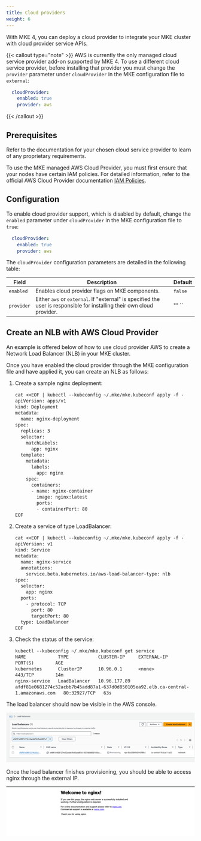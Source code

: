 ```yaml
---
title: Cloud providers
weight: 6
---
```


With MKE 4, you can deploy a cloud provider to integrate your MKE cluster with cloud provider service APIs.

{{< callout type="note" >}}
AWS is currently the only managed cloud service provider add-on supported by MKE 4. To use a different cloud service provider, before installing that provider you must change the `provider` parameter under `cloudProvider` in the MKE configuration file to `external`:

```yaml
  cloudProvider:
    enabled: true
    provider: aws
```
{{< /callout >}}

## Prerequisites

Refer to the documentation for your chosen cloud service provider to learn of any proprietary requirements.

To use the MKE managed AWS Cloud Provider, you must first ensure that your nodes have certain IAM policies. For detailed information, refer to the official AWS Cloud Provider documentation [IAM Policies](https://cloud-provider-aws.sigs.k8s.io/prerequisites/#iam-policies).

## Configuration

To enable cloud provider support, which is disabled by default, change the `enabled` parameter under `cloudProvider` in the MKE configuration file to `true`:

```yaml
  cloudProvider:
    enabled: true
    provider: aws
```

The `cloudProvider` configuration parameters are detailed in the following table:

| Field      | Description                                                                                                             | Default   |
|------------|-------------------------------------------------------------------------------------------------------------------------|-----------|
| `enabled`  | Enables cloud provider flags on MKE components.                                                                         | `false`   |
| `provider` | Either `aws` or `external`. If "external" is specified the user is responsible for installing their own cloud provider. | ""    ``  |


## Create an NLB with AWS Cloud Provider

An example is offered below of how to use cloud provider AWS to create a Network Load Balancer (NLB) in your MKE cluster. 

Once you have enabled the cloud provider through the MKE configuration file and have applied it, you can create an NLB as follows:


1. Create a sample nginx deployment:

   ```shell
   cat <<EOF | kubectl --kubeconfig ~/.mke/mke.kubeconf apply -f -
   apiVersion: apps/v1
   kind: Deployment
   metadata:
     name: nginx-deployment
   spec:
     replicas: 3  
     selector:
       matchLabels:
         app: nginx
     template:
       metadata:
         labels:
           app: nginx
       spec:
         containers:
         - name: nginx-container
           image: nginx:latest
           ports:
           - containerPort: 80
   EOF
   ```

2. Create a service of type LoadBalancer:

   ```shell
   cat <<EOF | kubectl --kubeconfig ~/.mke/mke.kubeconf apply -f -
   apiVersion: v1
   kind: Service
   metadata:
     name: nginx-service
     annotations:
       service.beta.kubernetes.io/aws-load-balancer-type: nlb
   spec:
     selector:
       app: nginx
     ports:
       - protocol: TCP
         port: 80
         targetPort: 80
     type: LoadBalancer
   EOF
   ```

3. Check the status of the service:

   ```shell
   kubectl --kubeconfig ~/.mke/mke.kubeconf get service
   NAME            TYPE           CLUSTER-IP     EXTERNAL-IP                                                                        PORT(S)        AGE
   kubernetes      ClusterIP      10.96.0.1      <none>                                                                             443/TCP        14m
   nginx-service   LoadBalancer   10.96.177.89   afdf81e0681274c52acbb7b45add87a1-637d0d850105ea92.elb.ca-central-1.amazonaws.com   80:32927/TCP   63s
   ```

The load balancer should now be visible in the AWS console.

![aws-lb.png](aws-lb.png)

Once the load balancer finishes provisioning, you should be able to access nginx through the external IP.

![aws-lb-provisioned.png](aws-lb-provisioned.png)
